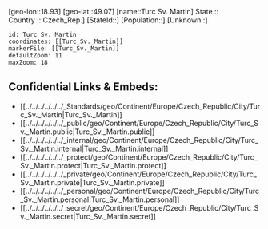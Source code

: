 ﻿---
location: [49.07,18.93] 
mapzoom: [7,12] 
mapmarker: city 
type: City
tags:
- geo/City


SpocWebEntityId: 35048
isDeleted: false
confidential: public

---
[geo-lon::18.93] 
[geo-lat::49.07] 
[name::Turc Sv. Martin] 
State ::  
Country :: Czech_Rep.] 
[StateId::] 
[Population::] 
[Unknown::] 


```leaflet
id: Turc Sv. Martin
coordinates: [[Turc_Sv._Martin]] 
markerFile: [[Turc_Sv._Martin]] 
defaultZoom: 11 
maxZoom: 18
```


## Confidential Links & Embeds: 
- [[../../../../../../_Standards/geo/Continent/Europe/Czech_Republic/City/Turc_Sv._Martin|Turc_Sv._Martin]] 
- [[../../../../../../_public/geo/Continent/Europe/Czech_Republic/City/Turc_Sv._Martin.public|Turc_Sv._Martin.public]] 
- [[../../../../../../_internal/geo/Continent/Europe/Czech_Republic/City/Turc_Sv._Martin.internal|Turc_Sv._Martin.internal]] 
- [[../../../../../../_protect/geo/Continent/Europe/Czech_Republic/City/Turc_Sv._Martin.protect|Turc_Sv._Martin.protect]] 
- [[../../../../../../_private/geo/Continent/Europe/Czech_Republic/City/Turc_Sv._Martin.private|Turc_Sv._Martin.private]] 
- [[../../../../../../_personal/geo/Continent/Europe/Czech_Republic/City/Turc_Sv._Martin.personal|Turc_Sv._Martin.personal]] 
- [[../../../../../../_secret/geo/Continent/Europe/Czech_Republic/City/Turc_Sv._Martin.secret|Turc_Sv._Martin.secret]] 
